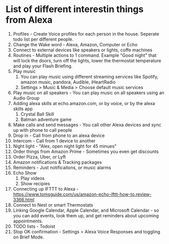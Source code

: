 # List of different interestin things from Alexa
1. Profiles - Create Voice profiles for each person in the house. Seperate todo list per different people.
1. Change the Wake word -  Alexa, Amazon, Computer or Echo
1. Connect to external devices like speakers or lights, coffe machines
1. Routines - Multiple actions to 1 command. Example "Good night" that will lock the doors, turn off the lights, lower the thermostat temperature and play your Flash Briefing. 
1. Play music
    1. You can play music using different streaming services like Spotify, amazon music, pandora, Audible, iHeartRadio
    1. Settings > Music & Media > Choose default music services
1. Play music on all speakers - You can play music on all speakers using an Audio Group
1. Adding alexa skills at echo.amazon.com, or by voice, or by the alexa skills app
    1. Crystal Ball Skill
    1. Batman adventure game
1. Make calls and send messages - You call other Alexa devices and sync up with phone to call people
1. Drop in - Call from phone to an alexa device
1. Intercom - Call from 1 device to another
1. Night light - "Alex, open night light for 45 minues"
1. Order things from Amazon Prime - Sometimes you even get discounts
1. Order Pizza, Uber, or Lyft
1. Amazon notifications & Tracking packages
1. Reminders - Just notificaitons, or music alarms
1. Echo Show 
    1. Play videos
    1. Show recipies
1. Connecting up IFTTT to Alexa - https://www.tomsguide.com/us/amazon-echo-ifttt-how-to,review-3366.html 
1. Connect to Nest or smart Thermostats
1. Linking Google Calendar, Apple Calendar, and Microsoft Calendar - so you can add events, look them up, and get reminders about upcoming appointments.
1. TODO lists - Todoist
1. Stop OK confirmation - Settings > Alexa Voice Responses and toggling on Brief Mode. 
